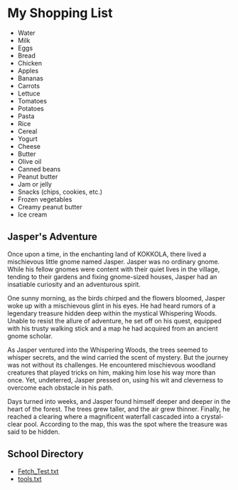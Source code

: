 # My Shopping List

- Water
- Milk
- Eggs
- Bread
- Chicken
- Apples
- Bananas
- Carrots
- Lettuce
- Tomatoes
- Potatoes
- Pasta
- Rice
- Cereal
- Yogurt
- Cheese
- Butter
- Olive oil
- Canned beans
- Peanut butter
- Jam or jelly
- Snacks (chips, cookies, etc.)
- Frozen vegetables
- Creamy peanut butter
- Ice cream

## Jasper's Adventure

Once upon a time, in the enchanting land of KOKKOLA, there lived a mischievous little gnome named Jasper. Jasper was no ordinary gnome. While his fellow gnomes were content with their quiet lives in the village, tending to their gardens and fixing gnome-sized houses, Jasper had an insatiable curiosity and an adventurous spirit.

One sunny morning, as the birds chirped and the flowers bloomed, Jasper woke up with a mischievous glint in his eyes. He had heard rumors of a legendary treasure hidden deep within the mystical Whispering Woods. Unable to resist the allure of adventure, he set off on his quest, equipped with his trusty walking stick and a map he had acquired from an ancient gnome scholar.

As Jasper ventured into the Whispering Woods, the trees seemed to whisper secrets, and the wind carried the scent of mystery. But the journey was not without its challenges. He encountered mischievous woodland creatures that played tricks on him, making him lose his way more than once. Yet, undeterred, Jasper pressed on, using his wit and cleverness to overcome each obstacle in his path.

Days turned into weeks, and Jasper found himself deeper and deeper in the heart of the forest. The trees grew taller, and the air grew thinner. Finally, he reached a clearing where a magnificent waterfall cascaded into a crystal-clear pool. According to the map, this was the spot where the treasure was said to be hidden.

## School Directory

- [Fetch_Test.txt](school/Fetch_Test.txt)
- [tools.txt](school/tools.txt)